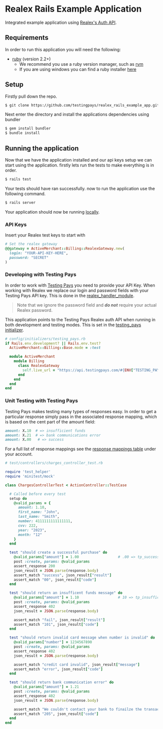 # Realex Rails Example Application

Integrated example application using [Realex's Auth API](https://developer.realexpayments.com/#!/api/process-payment/authorisation).

## Requirements

In order to run this application you will need the following:
- [ruby](https://www.ruby-lang.org/en/) (version 2.2+)
  - We recommend you use a ruby version manager, such as [rvm](https://rvm.io/)
  - If you are using windows you can find a ruby installer [here](http://rubyinstaller.org/downloads/)

## Setup

Firstly pull down the repo.

``` bash
$ git clone https://github.com/testingpays/realex_rails_example_app.git
```

Next enter the directory and install the applications dependencies using bundler

``` bash
$ gem install bundler
$ bundle install
```

## Running the application

Now that we have the application installed and our api keys setup we can start using the application. firstly lets run the tests to make everything is in order.

```bash
$ rails test
```

Your tests should have ran successfully. now to run the application use the following command.

```bash
$ rails server
```

Your application should now be running [locally](http://localhost:3000/charges).

### API Keys

Insert your Realex test keys to start with

```ruby
# Set the realex gateway
@@gateway = ActiveMerchant::Billing::RealexGateway.new(
  login: "YOUR-API-KEY-HERE",
  password: "SECRET"
)
```

### Developing with Testing Pays

In order to work with [Testing Pays](http://www.testingpays.com) you need to provide your API Key. When working with Realex we replace our login and password fields with your Testing Pays API key. This is done in the [realex_handler_module](app/controllers/concerns/realex_handler_module.rb).

> Note that we ignore the password field and ___do not___ require your actual Realex password.

This application points to the Testing Pays Realex auth API when running in both development and testing modes. This is set in the [testing_pays initializer](config/initializers/testing_pays.rb).

```ruby
# config/initializers/testing_pays.rb
if Rails.env.development? || Rails.env.test?
  ActiveMerchant::Billing::Base.mode = :test

  module ActiveMerchant
    module Billing
      class RealexGateway
        self.live_url = "https://api.testingpays.com/#{ENV["TESTING_PAYS_KEY"]}/realex/v1/auth"
      end
    end
  end
end
```

### Unit Testing with Testing Pays

Testing Pays makes testing many types of responses easy. In order to get a particular response simply pass in the associated response mapping, which is based on the cent part of the amount field:

```ruby
amount: X.10  # => insufficient funds
amount: X.21  # => bank communications error
amount: X.00   # => success
```

For a full list of response mappings see the [response mappings table](https://admin.testingpays.com/) under your account.

```ruby
# test/controllers/charges_controller_test.rb

require 'test_helper'
require 'minitest/mock'

class ChargesControllerTest < ActionController::TestCase

  # Called before every test
  setup do
    @valid_params = {
      amount: 1.10,
      first_name: "John",
      last_name: "Smith",
      number: 4111111111111111,
      cvv: 222,
      year: "2023",
      month: "12"
    }
  end

  test "should create a successful purchase" do
    @valid_params["amount"] = 1.00                  # .00 => tp_success
    post :create, params: @valid_params
    assert_response 200
    json_result = JSON.parse(response.body)
    assert_match "success", json_result["result"]
    assert_match "00", json_result["code"]
  end

  test "should return an insufficent funds message" do
    @valid_params["amount"] = 1.10                  # 10 => tp_insufficient_funds
    post :create, params: @valid_params
    assert_response 402
    json_result = JSON.parse(response.body)

    assert_match "fail", json_result["result"]
    assert_match "101", json_result["code"]
  end

  test "should return invalid card message when number is invalid" do
    @valid_params["number"] = 1234567890
    post :create, params: @valid_params
    assert_response 402
    json_result = JSON.parse(response.body)

    assert_match "credit card invalid", json_result["message"]
    assert_match "error", json_result["code"]
  end

  test "should return bank communication error" do
    @valid_params["amount"] = 1.21
    post :create, params: @valid_params
    assert_response 402
    json_result = JSON.parse(response.body)

    assert_match "We couldn't contact your bank to finailze the transaction, could you try again?", json_result["message"]
    assert_match "205", json_result["code"]
  end
end
```
